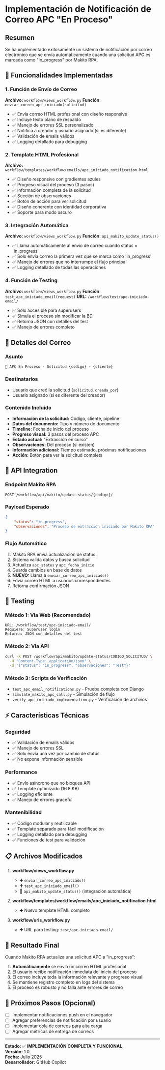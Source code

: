 # Implementación de Notificación de Correo APC "En Proceso"

## Resumen
Se ha implementado exitosamente un sistema de notificación por correo electrónico que se envía automáticamente cuando una solicitud APC es marcada como "in_progress" por Makito RPA.

## 🚀 Funcionalidades Implementadas

### 1. Función de Envío de Correo
**Archivo:** `workflow/views_workflow.py`
**Función:** `enviar_correo_apc_iniciado(solicitud)`

- ✅ Envía correo HTML profesional con diseño responsive
- ✅ Incluye texto plano de respaldo
- ✅ Manejo de errores SSL personalizado
- ✅ Notifica a creador y usuario asignado (si es diferente)
- ✅ Validación de emails válidos
- ✅ Logging detallado para debugging

### 2. Template HTML Profesional
**Archivo:** `workflow/templates/workflow/emails/apc_iniciado_notification.html`

- ✅ Diseño responsive con gradientes azules
- ✅ Progreso visual del proceso (3 pasos)
- ✅ Información completa de la solicitud
- ✅ Sección de observaciones
- ✅ Botón de acción para ver solicitud
- ✅ Diseño coherente con identidad corporativa
- ✅ Soporte para modo oscuro

### 3. Integración Automática
**Archivo:** `workflow/views_workflow.py`
**Función:** `api_makito_update_status()`

- ✅ Llama automáticamente al envío de correo cuando status = 'in_progress'
- ✅ Solo envía correo la primera vez que se marca como 'in_progress'
- ✅ Manejo de errores que no interrumpe el flujo principal
- ✅ Logging detallado de todas las operaciones

### 4. Función de Testing
**Archivo:** `workflow/views_workflow.py`
**Función:** `test_apc_iniciado_email(request)`
**URL:** `/workflow/test/apc-iniciado-email/`

- ✅ Solo accesible para superusers
- ✅ Simula el proceso sin modificar la BD
- ✅ Retorna JSON con detalles del test
- ✅ Manejo de errores completo

## 📧 Detalles del Correo

### Asunto
```
🔄 APC En Proceso - Solicitud {codigo} - {cliente}
```

### Destinatarios
- Usuario que creó la solicitud (`solicitud.creada_por`)
- Usuario asignado (si es diferente del creador)

### Contenido Incluido
- **Información de la solicitud:** Código, cliente, pipeline
- **Datos del documento:** Tipo y número de documento
- **Timeline:** Fecha de inicio del proceso
- **Progreso visual:** 3 pasos del proceso APC
- **Estado actual:** "Extracción en curso"
- **Observaciones:** Del proceso (si existen)
- **Información adicional:** Tiempo estimado, próximas notificaciones
- **Acción:** Botón para ver la solicitud completa

## 🔗 API Integration

### Endpoint Makito RPA
```
POST /workflow/api/makito/update-status/{codigo}/
```

### Payload Esperado
```json
{
    "status": "in_progress",
    "observaciones": "Proceso de extracción iniciado por Makito RPA"
}
```

### Flujo Automático
1. Makito RPA envía actualización de status
2. Sistema valida datos y busca solicitud
3. Actualiza `apc_status` y `apc_fecha_inicio`
4. Guarda cambios en base de datos
5. **NUEVO:** Llama a `enviar_correo_apc_iniciado()`
6. Envía correo HTML a usuarios correspondientes
7. Retorna confirmación JSON

## 🧪 Testing

### Método 1: Via Web (Recomendado)
```
URL: /workflow/test/apc-iniciado-email/
Requiere: Superuser login
Retorna: JSON con detalles del test
```

### Método 2: Via API
```bash
curl -X POST /workflow/api/makito/update-status/CODIGO_SOLICITUD/ \
  -H "Content-Type: application/json" \
  -d '{"status": "in_progress", "observaciones": "Test"}'
```

### Método 3: Scripts de Verificación
- `test_apc_email_notifications.py` - Prueba completa con Django
- `simulate_makito_apc_call.py` - Simulación de flujo
- `verify_apc_iniciado_implementation.py` - Verificación de archivos

## ⚡ Características Técnicas

### Seguridad
- ✅ Validación de emails válidos
- ✅ Manejo de errores SSL
- ✅ Solo envía una vez por cambio de status
- ✅ No expone información sensible

### Performance
- ✅ Envío asíncrono que no bloquea API
- ✅ Template optimizado (16.8 KB)
- ✅ Logging eficiente
- ✅ Manejo de errores graceful

### Mantenibilidad
- ✅ Código modular y reutilizable
- ✅ Template separado para fácil modificación
- ✅ Logging detallado para debugging
- ✅ Funciones de test para validación

## 📋 Archivos Modificados

1. **workflow/views_workflow.py**
   - ➕ `enviar_correo_apc_iniciado()`
   - ➕ `test_apc_iniciado_email()`
   - 🔄 `api_makito_update_status()` (integración automática)

2. **workflow/templates/workflow/emails/apc_iniciado_notification.html**
   - ➕ Nuevo template HTML completo

3. **workflow/urls_workflow.py**
   - ➕ URL para testing: `test/apc-iniciado-email/`

## 🎯 Resultado Final

Cuando Makito RPA actualiza una solicitud APC a "in_progress":

1. **Automáticamente** se envía un correo HTML profesional
2. El usuario recibe notificación inmediata del inicio del proceso
3. El correo incluye toda la información relevante y progreso visual
4. Se mantiene registro completo en logs del sistema
5. El proceso es robusto y no falla ante errores de correo

## 🔄 Próximos Pasos (Opcional)

- [ ] Implementar notificaciones push en el navegador
- [ ] Agregar preferencias de notificación por usuario
- [ ] Implementar cola de correos para alta carga
- [ ] Agregar métricas de entrega de correos

---

**Estado:** ✅ **IMPLEMENTACIÓN COMPLETA Y FUNCIONAL**  
**Versión:** 1.0  
**Fecha:** Julio 2025  
**Desarrollador:** GitHub Copilot
